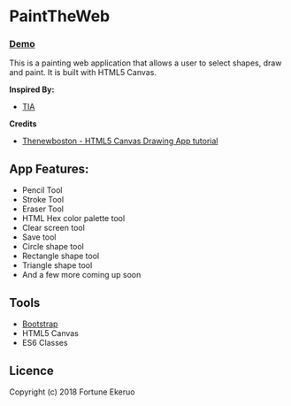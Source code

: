 # PaintTheWeb
### [Demo](https://fortunee.github.io/paint-the-web/)
This is a painting web application that allows a user to select shapes, draw and paint. It is built with HTML5 Canvas.

**Inspired By:**

* [TIA](https://andela.com)

**Credits**

* [Thenewboston - HTML5 Canvas Drawing App tutorial](https://thenewboston.com/videos.php?cat=81)

## App Features:

* Pencil Tool
* Stroke Tool
* Eraser Tool
* HTML Hex color palette tool
* Clear screen tool
* Save tool
* Circle shape tool
* Rectangle shape tool
* Triangle shape tool
* And a few more coming up soon


## Tools

* [Bootstrap](http://getbootstrap.com/)
* HTML5 Canvas
* ES6 Classes

## Licence
Copyright (c) 2018 Fortune Ekeruo
